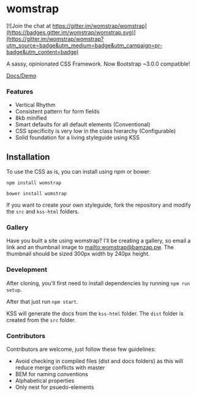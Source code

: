 # womstrap

[![Join the chat at https://gitter.im/womstrap/womstrap](https://badges.gitter.im/womstrap/womstrap.svg)](https://gitter.im/womstrap/womstrap?utm_source=badge&utm_medium=badge&utm_campaign=pr-badge&utm_content=badge)

A sassy, opinionated CSS Framework. Now Bootstrap ~3.0.0 compatible!

[Docs/Demo](https://www.womstrap.com/)

### Features

* Vertical Rhythm
* Consistent pattern for form fields
* 8kb minified
* Smart defaults for all default elements (Conventional)
* CSS specificity is very low in the class hierarchy (Configurable)
* Solid foundation for a living styleguide using KSS

## Installation

To use the CSS as is, you can install using npm or bower:

```
npm install womstrap
```

```
bower install womstrap
```

If you want to create your own styleguide, fork the repository and modify the `src` and `kss-html` folders.

### Gallery

Have you built a site using womstrap? I'll be creating a gallery, so email a link and an thumbnail image to [mailto:womstrap@bamzap.pw](womstrap@bamzap.pw). The thumbnail should be sized 300px width by 240px height.

### Development

After cloning, you'll first need to install dependencies by running `npm run setup`.

After that just run `npm start`.

KSS will generate the docs from the `kss-html` folder. The `dist` folder is created from  the `src` folder.

### Contributors

Contributors are welcome, just follow these few guidelines:

* Avoid checking in compiled files (dist and docs folders) as this will reduce merge conflicts with master
* BEM for naming conventions
* Alphabetical properties
* Only nest for psuedo-elements
